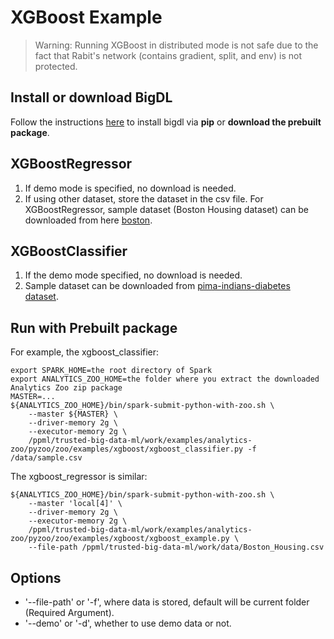 # XGBoost Example

> Warning: Running XGBoost in distributed mode is not safe due to the fact that Rabit's network (contains gradient, split, and env) is not protected.

## Install or download BigDL
Follow the instructions [here](https://bigdl.readthedocs.io/en/latest/doc/UserGuide/python.html#install) to install bigdl via __pip__ or __download the prebuilt package__.

## XGBoostRegressor
1. If demo mode is specified, no download is needed.
2. If using other dataset, store the dataset in the csv file. For XGBoostRegressor, sample dataset (Boston Housing dataset) can be downloaded from here [boston](http://course1.winona.edu/bdeppa/Stat%20425/Data/Boston_Housing.csv).

## XGBoostClassifier
1. If the demo mode specified, no download is needed.
2. Sample dataset can be downloaded from [pima-indians-diabetes dataset](https://raw.githubusercontent.com/jbrownlee/Datasets/master/pima-indians-diabetes.data.csv).

## Run with Prebuilt package
For example, the xgboost_classifier:
```
export SPARK_HOME=the root directory of Spark
export ANALYTICS_ZOO_HOME=the folder where you extract the downloaded Analytics Zoo zip package
MASTER=...
${ANALYTICS_ZOO_HOME}/bin/spark-submit-python-with-zoo.sh \
    --master ${MASTER} \
    --driver-memory 2g \
    --executor-memory 2g \
    /ppml/trusted-big-data-ml/work/examples/analytics-zoo/pyzoo/zoo/examples/xgboost/xgboost_classifier.py -f /data/sample.csv
```

The xgboost_regressor is similar:

```
${ANALYTICS_ZOO_HOME}/bin/spark-submit-python-with-zoo.sh \
    --master 'local[4]' \
    --driver-memory 2g \
    --executor-memory 2g \
    /ppml/trusted-big-data-ml/work/examples/analytics-zoo/pyzoo/zoo/examples/xgboost/xgboost_example.py \
    --file-path /ppml/trusted-big-data-ml/work/data/Boston_Housing.csv
```

## Options
* '--file-path' or '-f', where data is stored, default will be current folder (Required Argument).
* '--demo' or '-d', whether to use demo data or not. 
